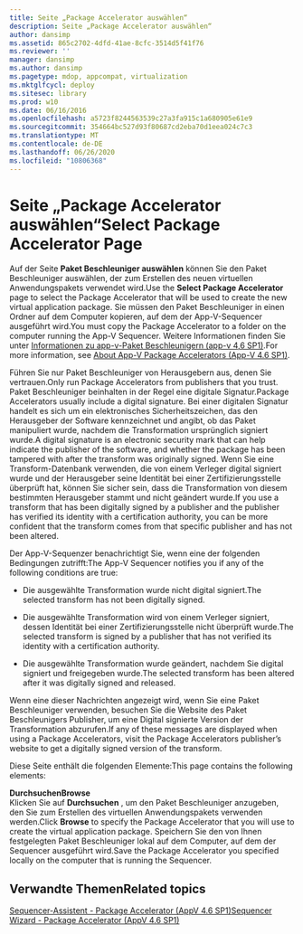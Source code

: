 ```yaml
---
title: Seite „Package Accelerator auswählen“
description: Seite „Package Accelerator auswählen“
author: dansimp
ms.assetid: 865c2702-4dfd-41ae-8cfc-3514d5f41f76
ms.reviewer: ''
manager: dansimp
ms.author: dansimp
ms.pagetype: mdop, appcompat, virtualization
ms.mktglfcycl: deploy
ms.sitesec: library
ms.prod: w10
ms.date: 06/16/2016
ms.openlocfilehash: a5723f8244563539c27a3fa915c1a680905e61e9
ms.sourcegitcommit: 354664bc527d93f80687cd2eba70d1eea024c7c3
ms.translationtype: MT
ms.contentlocale: de-DE
ms.lasthandoff: 06/26/2020
ms.locfileid: "10806368"
---
```

# <span data-ttu-id="04bbe-103">Seite „Package Accelerator auswählen“</span><span class="sxs-lookup"><span data-stu-id="04bbe-103">Select Package Accelerator Page</span></span>


<span data-ttu-id="04bbe-104">Auf der Seite **Paket Beschleuniger auswählen** können Sie den Paket Beschleuniger auswählen, der zum Erstellen des neuen virtuellen Anwendungspakets verwendet wird.</span><span class="sxs-lookup"><span data-stu-id="04bbe-104">Use the **Select Package Accelerator** page to select the Package Accelerator that will be used to create the new virtual application package.</span></span> <span data-ttu-id="04bbe-105">Sie müssen den Paket Beschleuniger in einen Ordner auf dem Computer kopieren, auf dem der App-V-Sequencer ausgeführt wird.</span><span class="sxs-lookup"><span data-stu-id="04bbe-105">You must copy the Package Accelerator to a folder on the computer running the App-V Sequencer.</span></span> <span data-ttu-id="04bbe-106">Weitere Informationen finden Sie unter [Informationen zu app-v-Paket Beschleunigern (app-v 4,6 SP1)](about-app-v-package-accelerators--app-v-46-sp1-.md).</span><span class="sxs-lookup"><span data-stu-id="04bbe-106">For more information, see [About App-V Package Accelerators (App-V 4.6 SP1)](about-app-v-package-accelerators--app-v-46-sp1-.md).</span></span>

<span data-ttu-id="04bbe-107">Führen Sie nur Paket Beschleuniger von Herausgebern aus, denen Sie vertrauen.</span><span class="sxs-lookup"><span data-stu-id="04bbe-107">Only run Package Accelerators from publishers that you trust.</span></span> <span data-ttu-id="04bbe-108">Paket Beschleuniger beinhalten in der Regel eine digitale Signatur.</span><span class="sxs-lookup"><span data-stu-id="04bbe-108">Package Accelerators usually include a digital signature.</span></span> <span data-ttu-id="04bbe-109">Bei einer digitalen Signatur handelt es sich um ein elektronisches Sicherheitszeichen, das den Herausgeber der Software kennzeichnet und angibt, ob das Paket manipuliert wurde, nachdem die Transformation ursprünglich signiert wurde.</span><span class="sxs-lookup"><span data-stu-id="04bbe-109">A digital signature is an electronic security mark that can help indicate the publisher of the software, and whether the package has been tampered with after the transform was originally signed.</span></span> <span data-ttu-id="04bbe-110">Wenn Sie eine Transform-Datenbank verwenden, die von einem Verleger digital signiert wurde und der Herausgeber seine Identität bei einer Zertifizierungsstelle überprüft hat, können Sie sicher sein, dass die Transformation von diesem bestimmten Herausgeber stammt und nicht geändert wurde.</span><span class="sxs-lookup"><span data-stu-id="04bbe-110">If you use a transform that has been digitally signed by a publisher and the publisher has verified its identity with a certification authority, you can be more confident that the transform comes from that specific publisher and has not been altered.</span></span>

<span data-ttu-id="04bbe-111">Der App-V-Sequenzer benachrichtigt Sie, wenn eine der folgenden Bedingungen zutrifft:</span><span class="sxs-lookup"><span data-stu-id="04bbe-111">The App-V Sequencer notifies you if any of the following conditions are true:</span></span>

-   <span data-ttu-id="04bbe-112">Die ausgewählte Transformation wurde nicht digital signiert.</span><span class="sxs-lookup"><span data-stu-id="04bbe-112">The selected transform has not been digitally signed.</span></span>

-   <span data-ttu-id="04bbe-113">Die ausgewählte Transformation wird von einem Verleger signiert, dessen Identität bei einer Zertifizierungsstelle nicht überprüft wurde.</span><span class="sxs-lookup"><span data-stu-id="04bbe-113">The selected transform is signed by a publisher that has not verified its identity with a certification authority.</span></span>

-   <span data-ttu-id="04bbe-114">Die ausgewählte Transformation wurde geändert, nachdem Sie digital signiert und freigegeben wurde.</span><span class="sxs-lookup"><span data-stu-id="04bbe-114">The selected transform has been altered after it was digitally signed and released.</span></span>

<span data-ttu-id="04bbe-115">Wenn eine dieser Nachrichten angezeigt wird, wenn Sie eine Paket Beschleuniger verwenden, besuchen Sie die Website des Paket Beschleunigers Publisher, um eine Digital signierte Version der Transformation abzurufen.</span><span class="sxs-lookup"><span data-stu-id="04bbe-115">If any of these messages are displayed when using a Package Accelerators, visit the Package Accelerators publisher’s website to get a digitally signed version of the transform.</span></span>

<span data-ttu-id="04bbe-116">Diese Seite enthält die folgenden Elemente:</span><span class="sxs-lookup"><span data-stu-id="04bbe-116">This page contains the following elements:</span></span>

<a href="" id="browse"></a>**<span data-ttu-id="04bbe-117">Durchsuchen</span><span class="sxs-lookup"><span data-stu-id="04bbe-117">Browse</span></span>**  
<span data-ttu-id="04bbe-118">Klicken Sie auf **Durchsuchen** , um den Paket Beschleuniger anzugeben, den Sie zum Erstellen des virtuellen Anwendungspakets verwenden werden.</span><span class="sxs-lookup"><span data-stu-id="04bbe-118">Click **Browse** to specify the Package Accelerator that you will use to create the virtual application package.</span></span> <span data-ttu-id="04bbe-119">Speichern Sie den von Ihnen festgelegten Paket Beschleuniger lokal auf dem Computer, auf dem der Sequencer ausgeführt wird.</span><span class="sxs-lookup"><span data-stu-id="04bbe-119">Save the Package Accelerator you specified locally on the computer that is running the Sequencer.</span></span>

## <span data-ttu-id="04bbe-120">Verwandte Themen</span><span class="sxs-lookup"><span data-stu-id="04bbe-120">Related topics</span></span>


[<span data-ttu-id="04bbe-121">Sequencer-Assistent - Package Accelerator (AppV 4.6 SP1)</span><span class="sxs-lookup"><span data-stu-id="04bbe-121">Sequencer Wizard - Package Accelerator (AppV 4.6 SP1)</span></span>](sequencer-wizard---package-accelerator--appv-46-sp1-.md)

 

 





